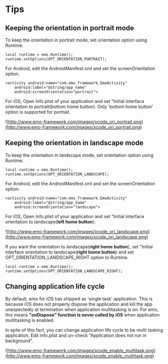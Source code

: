 # Tips #

## Keeping the orientation in portrait mode ##

To keep the orientation in portrait mode, set orientation option using Runtime.

```
local runtime = emo.Runtime();
runtime.setOptions(OPT_ORIENTATION_PORTRAIT);
```

For Android, edit the AndroidManifest.xml and set the screenOrientation option.

```
<activity android:name="com.emo_framework.EmoActivity"
    android:label="@string/app_name"
    android:screenOrientation="portrait">
```

For iOS, Open Info.plist of your application and set "Initial interface orientation to portrait(bottom home button). Only 'bottom home button' option is supported for portrait.

![http://www.emo-framework.com/images/xcode_ori_portrait.png](http://www.emo-framework.com/images/xcode_ori_portrait.png)

## Keeping the orientation in landscape mode ##

To keep the orientation in landscape mode, set orientation option using Runtime.

```
local runtime = emo.Runtime();
runtime.setOptions(OPT_ORIENTATION_LANDSCAPE);
```

For Android, edit the AndroidManifest.xml and set the screenOrientation option.

```
<activity android:name="com.emo_framework.EmoActivity"
    android:label="@string/app_name"
    android:screenOrientation="landscape">
```

For iOS, Open Info.plist of your application and set "Initial interface orientation to landscape(**left home button**).

![http://www.emo-framework.com/images/xcode_ori_landscape.png](http://www.emo-framework.com/images/xcode_ori_landscape.png)

If you want the orientation to landscape(**right home button**), set "Initial interface orientation to landscape(**right home button**) and set OPT\_ORIENTATION\_LANDSCAPE\_RIGHT option to Runtime.

```
local runtime = emo.Runtime();
runtime.setOptions(OPT_ORIENTATION_LANDSCAPE_RIGHT);
```

## Changing application life cycle ##

By default, emo for iOS has shipped as 'single task' application. This is because iOS does not properly dispose the application and kill the app unexpectedly at termination when application multitasking is on. For emo, this means **"onDispose" function is never called by iOS** when application multitasking is enabled.

In spite of this fact, you can change application life cycle to be multi tasking application. Edit info.plist and un-check "Application does not run in background".

![http://www.emo-framework.com/images/xcode_enable_multitask.png](http://www.emo-framework.com/images/xcode_enable_multitask.png)